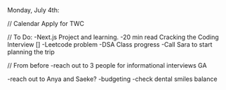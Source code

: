 Monday, July 4th:

// Calendar
Apply for TWC

// To Do:
-Next.js Project and learning.
-20 min read Cracking the Coding Interview []
-Leetcode problem
-DSA Class progress
-Call Sara to start planning the trip

// From before
-reach out to 3 people for informational interviews GA

-reach out to Anya and Saeke?
-budgeting
-check dental smiles balance
